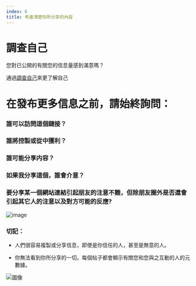 ```yaml
---
index: 6
title: 考慮清楚你所分享的內容
---
```

# 調查自己

您對已公開的有關您的信息量感到滿意嗎？

通過[調查自己](https://myshadow.org/self-doxing-exploring-you-visible-data-traces)來更了解自己

# 在發布更多信息之前，請始終詢問：

### 誰可以訪問這個鏈接？

### 誰將控製或從中獲利？

### 誰可能分享内容？

### 如果我分享這個，誰會介意？

### 要分享某一個網站連結引起朋友的注意不難，但除朋友圈外是否還會引起其它人的注意以及對方可能的反應? 
![image](socialb3.png)

### 切記：

*   人們很容易複製或分享信息，即使是你信任的人，甚至是無意的人。

*   你無法看到你所分享的一切。每個帖子都會顯示有關您和您與之互動的人的元數據。







![圖像](socialb3.png)